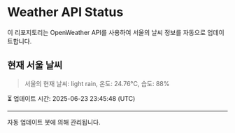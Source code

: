 
# Weather API Status

이 리포지토리는 OpenWeather API를 사용하여 서울의 날씨 정보를 자동으로 업데이트합니다.

## 현재 서울 날씨
> 서울의 현재 날씨: light rain, 온도: 24.76°C, 습도: 88%

⏳ 업데이트 시간: 2025-06-23 23:45:48 (UTC)

---
자동 업데이트 봇에 의해 관리됩니다.
